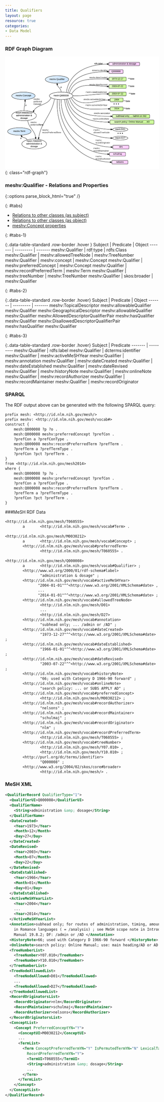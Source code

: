 ```yaml
---
title: Qualifiers
layout: page
resource: true
categories:
- Data Model
---
```




### RDF Graph Diagram

![Qualifier RDF Graph Diagram](images/Qualifiers.png){: class="rdf-graph"}

### meshv:Qualifier - Relations and Properties

{::options parse_block_html="true" /}

{: #tabs}
<div>

*  [Relations to other classes (as subject)](#tabs-1)
*  [Relations to other classes (as object)](#tabs-2)
*  [meshv:Concept properties](#tabs-3)

{: #tabs-1}
<div>

{:.data-table-standard .row-border .hover }
Subject | Predicate | Object
------- | --------- | -------
meshv:Qualifier | rdf:type | rdfs:Class
meshv:Qualifier | meshv:allowedTreeNode | meshv:TreeNumber
meshv:Qualifier | meshv:concept | meshv:Concept
meshv:Qualifier | meshv:preferredConcept | meshv:Concept
meshv:Qualifier | meshv:recordPreferredTerm | meshv:Term
meshv:Qualifier | meshv:treeNumber | meshv:TreeNumber
meshv:Qualifier | skos:broader | meshv:Qualifier

</div>

{: #tabs-2}
<div>

{:.data-table-standard .row-border .hover}
Subject | Predicate | Object
------- | --------- | -------
meshv:TopicalDescriptor	meshv:allowableQualifier	meshv:Qualifier
meshv:GeographicalDescriptor	meshv:allowableQualifier	meshv:Qualifier
meshv:AllowedDescriptorQualifierPair	meshv:hasQualifier	meshv:Qualifier
meshv:DisallowedDescriptorQualifierPair	meshv:hasQualifier	meshv:Qualifier


</div>

{: #tabs-3}
<div>
{:.data-table-standard .row-border .hover}
Subject | Predicate
------- | ---------
meshv:Qualifier | rdfs:label
meshv:Qualifier | dcterms:identifier
meshv:Qualifier | meshv:activeMeSHYear
meshv:Qualifier | meshv:annotation
meshv:Qualifier | meshv:dateCreated
meshv:Qualifier | meshv:dateEstablished
meshv:Qualifier | meshv:dateRevised
meshv:Qualifier | meshv:historyNote
meshv:Qualifier | meshv:onlineNote
meshv:Qualifier | meshv:recordAuthorizer
meshv:Qualifier | meshv:recordMaintainer
meshv:Qualifier | meshv:recordOriginator
</div>
</div>

### SPARQL

The RDF output above can be generated with the following
<span class='invoke-sparql'>SPARQL query</span>:


```sparql
prefix mesh: <http://id.nlm.nih.gov/mesh/>
prefix meshv: <http://id.nlm.nih.gov/mesh/vocab#>
construct {
    mesh:Q000008 ?p ?o .
    mesh:Q000008 meshv:preferredConcept ?prefCon .
    ?prefCon a ?prefConType .
    mesh:Q000008 meshv:recordPreferredTerm ?prefTerm .
    ?prefTerm a ?prefTermType .
    ?prefCon ?pct ?prefTerm .
}
from <http://id.nlm.nih.gov/mesh2014>
where {
    mesh:Q000008 ?p ?o .
    mesh:Q000008 meshv:preferredConcept ?prefCon .
    ?prefCon a ?prefConType .
    mesh:Q000008 meshv:recordPreferredTerm ?prefTerm .
    ?prefTerm a ?prefTermType .
    ?prefCon ?pct ?prefTerm .
}
```

###MeSH RDF Data

```
<http://id.nlm.nih.gov/mesh/T060555>
        a       <http://id.nlm.nih.gov/mesh/vocab#Term> .

<http://id.nlm.nih.gov/mesh/M0030212>
        a       <http://id.nlm.nih.gov/mesh/vocab#Concept> ;
        <http://id.nlm.nih.gov/mesh/vocab#preferredTerm>
                <http://id.nlm.nih.gov/mesh/T060555> .

<http://id.nlm.nih.gov/mesh/Q000008>
        a       <http://id.nlm.nih.gov/mesh/vocab#Qualifier> ;
        <http://www.w3.org/2000/01/rdf-schema#label>
                "administration & dosage" ;
        <http://id.nlm.nih.gov/mesh/vocab#activeMeSHYear>
               "2004-01-01"^^<http://www.w3.org/2001/XMLSchema#date> ,
               ...
               "2014-01-01"^^<http://www.w3.org/2001/XMLSchema#date> ;
        <http://id.nlm.nih.gov/mesh/vocab#allowedTreeNode>
                <http://id.nlm.nih.gov/mesh/D01>
                ...
                <http://id.nlm.nih.gov/mesh/D27> 
        <http://id.nlm.nih.gov/mesh/vocab#annotation>
                "subhead only; ... /admin or /AD" ;
        <http://id.nlm.nih.gov/mesh/vocab#dateCreated>
                "1973-12-27"^^<http://www.w3.org/2001/XMLSchema#date> ;
        <http://id.nlm.nih.gov/mesh/vocab#dateEstablished>
                "1966-01-01"^^<http://www.w3.org/2001/XMLSchema#date> ;
        <http://id.nlm.nih.gov/mesh/vocab#dateRevised>
                "2003-07-22"^^<http://www.w3.org/2001/XMLSchema#date> ;
        <http://id.nlm.nih.gov/mesh/vocab#historyNote>
                "66; used with Category D 1966-90 forward" ;
        <http://id.nlm.nih.gov/mesh/vocab#onlineNote>
                "search policy: ... or SUBS APPLY AD" ;
        <http://id.nlm.nih.gov/mesh/vocab#preferredConcept>
                <http://id.nlm.nih.gov/mesh/M0030212> ;
        <http://id.nlm.nih.gov/mesh/vocab#recordAuthorizer>
                "nelsons" ;
        <http://id.nlm.nih.gov/mesh/vocab#recordMaintainer>
                "schulmaj" ;
        <http://id.nlm.nih.gov/mesh/vocab#recordOriginator>
                "nlm" ;
        <http://id.nlm.nih.gov/mesh/vocab#recordPreferredTerm>
                <http://id.nlm.nih.gov/mesh/T060555> ;
        <http://id.nlm.nih.gov/mesh/vocab#treeNumber>
                <http://id.nlm.nih.gov/mesh/Y07.010> , 
                <http://id.nlm.nih.gov/mesh/Y10.010> ;
        <http://purl.org/dc/terms/identifier>
                "Q000008" ;
        <http://www.w3.org/2004/02/skos/core#broader>
                <http://id.nlm.nih.gov/mesh/> .
```

### MeSH XML

```xml
<QualifierRecord QualifierType="1">
  <QualifierUI>Q000008</QualifierUI>
  <QualifierName>
    <String>administration &amp; dosage</String>
  </QualifierName>
  <DateCreated>
    <Year>1973</Year>
    <Month>12</Month>
    <Day>27</Day>
  </DateCreated>
  <DateRevised>
    <Year>2003</Year>
    <Month>07</Month>
    <Day>22</Day>
  </DateRevised>
  <DateEstablished>
    <Year>1966</Year>
    <Month>01</Month>
    <Day>01</Day>
  </DateEstablished>
  <ActiveMeSHYearList>
    <Year>2004</Year>
    ...
    <Year>2014</Year>
  </ActiveMeSHYearList>
  <Annotation>subhead only; for routes of administration, timing, amounts of doses; not for "dosage"
    in Romance languages ( = /analysis) ; see MeSH scope note in Introduction; indexing policy:
    Manual 19.8.2; DF: /admin or /AD </Annotation>
  <HistoryNote>66; used with Category D 1966-90 forward </HistoryNote>
  <OnlineNote>search policy: Online Manual; use: main heading/AD or AD (SH) or SUBS APPLY AD </OnlineNote>
  <TreeNumberList>
    <TreeNumber>Y07.010</TreeNumber>
    <TreeNumber>Y10.010</TreeNumber>
  </TreeNumberList>
  <TreeNodeAllowedList>
    <TreeNodeAllowed>D01</TreeNodeAllowed>
    ...
    <TreeNodeAllowed>D27</TreeNodeAllowed>
  </TreeNodeAllowedList>
  <RecordOriginatorsList>
    <RecordOriginator>nlm</RecordOriginator>
    <RecordMaintainer>schulmaj</RecordMaintainer>
    <RecordAuthorizer>nelsons</RecordAuthorizer>
  </RecordOriginatorsList>
  <ConceptList>
    <Concept PreferredConceptYN="Y">
      <ConceptUI>M0030212</ConceptUI>
      ...
      <TermList>
        <Term ConceptPreferredTermYN="Y" IsPermutedTermYN="N" LexicalTag="NON" PrintFlagYN="Y"
          RecordPreferredTermYN="Y">
          <TermUI>T060555</TermUI>
          <String>administration &amp; dosage</String>
          ...
        </Term>
      </TermList>
    </Concept>
  </ConceptList>
</QualifierRecord>
```
